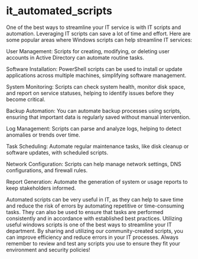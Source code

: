 # it_automated_scripts
One of the best ways to streamline your IT service is with IT scripts and automation. Leveraging IT scripts can save a lot of time and effort. Here are some popular areas where Windows scripts can help streamline IT services:

User Management: Scripts for creating, modifying, or deleting user accounts in Active Directory can automate routine tasks.

Software Installation: PowerShell scripts can be used to install or update applications across multiple machines, simplifying software management.

System Monitoring: Scripts can check system health, monitor disk space, and report on service statuses, helping to identify issues before they become critical.

Backup Automation: You can automate backup processes using scripts, ensuring that important data is regularly saved without manual intervention.

Log Management: Scripts can parse and analyze logs, helping to detect anomalies or trends over time.

Task Scheduling: Automate regular maintenance tasks, like disk cleanup or software updates, with scheduled scripts.

Network Configuration: Scripts can help manage network settings, DNS configurations, and firewall rules.

Report Generation: Automate the generation of system or usage reports to keep stakeholders informed.

Automated scripts can be very useful in IT, as they can help to save time and reduce the risk of errors by automating repetitive or time-consuming tasks. They can also be used to ensure that tasks are performed consistently and in accordance with established best practices. Utilizing useful windows scripts is one of the best ways to streamline your IT department. By sharing and utilizing our community-created scripts, you can improve efficiency and reduce errors in your IT processes. Always remember to review and test any scripts you use to ensure they fit your environment and security policies!
